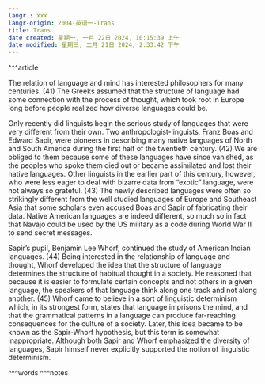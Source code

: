 ```yaml
---
langr : xxx
langr-origin: 2004-英语一-Trans
title: Trans
date created: 星期一, 一月 22日 2024, 10:15:39 上午
date modified: 星期三, 二月 21日 2024, 2:33:42 下午
---
```


^^^article

The relation of language and mind has interested philosophers for many centuries. (41) The Greeks assumed that the structure of language had some connection with the process of thought, which took root in Europe long before people realized how diverse languages could be.

Only recently did linguists begin the serious study of languages that were very different from their own. Two anthropologist-linguists, Franz Boas and Edward Sapir, were pioneers in describing many native languages of North and South America during the first half of the twentieth century. (42) We are obliged to them because some of these languages have since vanished, as the peoples who spoke them died out or became assimilated and lost their native languages. Other linguists in the earlier part of this century, however, who were less eager to deal with bizarre data from “exotic” language, were not always so grateful. (43) The newly described languages were often so strikingly different from the well studied languages of Europe and Southeast Asia that some scholars even accused Boas and Sapir of fabricating their data. Native American languages are indeed different, so much so in fact that Navajo could be used by the US military as a code during World War II to send secret messages.

Sapir’s pupil, Benjamin Lee Whorf, continued the study of American Indian languages. (44) Being interested in the relationship of language and thought, Whorf developed the idea that the structure of language determines the structure of habitual thought in a society. He reasoned that because it is easier to formulate certain concepts and not others in a given language, the speakers of that language think along one track and not along another. (45) Whorf came to believe in a sort of linguistic determinism which, in its strongest form, states that language imprisons the mind, and that the grammatical patterns in a language can produce far-reaching consequences for the culture of a society. Later, this idea became to be known as the Sapir-Whorf hypothesis, but this term is somewhat inappropriate. Although both Sapir and Whorf emphasized the diversity of languages, Sapir himself never explicitly supported the notion of linguistic determinism.




^^^words
^^^notes